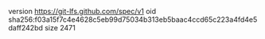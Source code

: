 version https://git-lfs.github.com/spec/v1
oid sha256:f03a15f7c4e4628c5eb99d75034b313eb5baac4ccd65c223a4fd4e5daff242bd
size 2471
